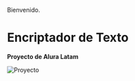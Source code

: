  Bienvenido. 
 # Encriptador de Texto
 **Proyecto de Alura Latam**
 
 
 ![Proyecto](https://user-images.githubusercontent.com/92497107/190533006-569c8456-1c85-4a70-a527-b16109e19810.png)
